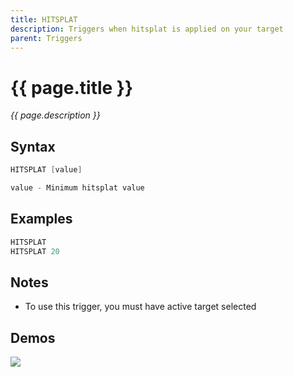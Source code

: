 ```yaml
---
title: HITSPLAT
description: Triggers when hitsplat is applied on your target
parent: Triggers
---
```


# {{ page.title }}

_{{ page.description }}_

## Syntax

```java
HITSPLAT [value] 

value - Minimum hitsplat value
```

## Examples

```java
HITSPLAT
HITSPLAT 20
```

## Notes

- To use this trigger, you must have active target selected

## Demos

![](https://1.imgur.com/7zBXxOt.gif)


